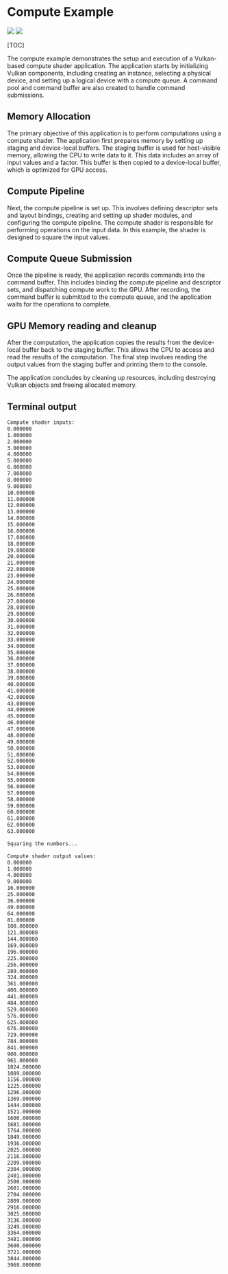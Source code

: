 # Compute Example

![](https://img.shields.io/badge/shvulkan%20|%20SINHO%20SOFTWORKS-3CFADC?style=for-the-badge&logo=&logoColor=white&labelColor=990042)
[![](https://img.shields.io/badge/GitHub_repository-3CFADC?style=for-the-badge&logo=github&logoColor=black)](https://github.com/mrsinho/shvulkan)

[TOC]

The compute example demonstrates the setup and execution of a Vulkan-based compute shader application. The application starts by initializing Vulkan components, including creating an instance, selecting a physical device, and setting up a logical device with a compute queue. A command pool and command buffer are also created to handle command submissions.

## Memory Allocation

The primary objective of this application is to perform computations using a compute shader. The application first prepares memory by setting up staging and device-local buffers. The staging buffer is used for host-visible memory, allowing the CPU to write data to it. This data includes an array of input values and a factor. This buffer is then copied to a device-local buffer, which is optimized for GPU access.

## Compute Pipeline

Next, the compute pipeline is set up. This involves defining descriptor sets and layout bindings, creating and setting up shader modules, and configuring the compute pipeline. The compute shader is responsible for performing operations on the input data. In this example, the shader is designed to square the input values.

## Compute Queue Submission

Once the pipeline is ready, the application records commands into the command buffer. This includes binding the compute pipeline and descriptor sets, and dispatching compute work to the GPU. After recording, the command buffer is submitted to the compute queue, and the application waits for the operations to complete.

## GPU Memory reading and cleanup

After the computation, the application copies the results from the device-local buffer back to the staging buffer. This allows the CPU to access and read the results of the computation. The final step involves reading the output values from the staging buffer and printing them to the console.

The application concludes by cleaning up resources, including destroying Vulkan objects and freeing allocated memory.

## Terminal output

```bash
Compute shader inputs:
0.000000
1.000000
2.000000
3.000000
4.000000
5.000000
6.000000
7.000000
8.000000
9.000000
10.000000
11.000000
12.000000
13.000000
14.000000
15.000000
16.000000
17.000000
18.000000
19.000000
20.000000
21.000000
22.000000
23.000000
24.000000
25.000000
26.000000
27.000000
28.000000
29.000000
30.000000
31.000000
32.000000
33.000000
34.000000
35.000000
36.000000
37.000000
38.000000
39.000000
40.000000
41.000000
42.000000
43.000000
44.000000
45.000000
46.000000
47.000000
48.000000
49.000000
50.000000
51.000000
52.000000
53.000000
54.000000
55.000000
56.000000
57.000000
58.000000
59.000000
60.000000
61.000000
62.000000
63.000000

Squaring the numbers...

Compute shader output values:
0.000000
1.000000
4.000000
9.000000
16.000000
25.000000
36.000000
49.000000
64.000000
81.000000
100.000000
121.000000
144.000000
169.000000
196.000000
225.000000
256.000000
289.000000
324.000000
361.000000
400.000000
441.000000
484.000000
529.000000
576.000000
625.000000
676.000000
729.000000
784.000000
841.000000
900.000000
961.000000
1024.000000
1089.000000
1156.000000
1225.000000
1296.000000
1369.000000
1444.000000
1521.000000
1600.000000
1681.000000
1764.000000
1849.000000
1936.000000
2025.000000
2116.000000
2209.000000
2304.000000
2401.000000
2500.000000
2601.000000
2704.000000
2809.000000
2916.000000
3025.000000
3136.000000
3249.000000
3364.000000
3481.000000
3600.000000
3721.000000
3844.000000
3969.000000
```